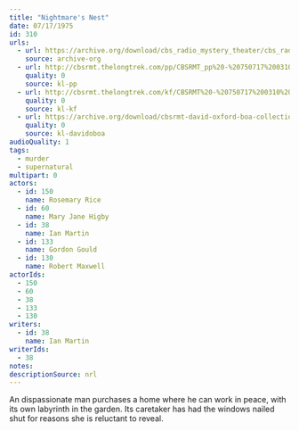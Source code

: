 ```yaml
---
title: "Nightmare's Nest"
date: 07/17/1975
id: 310
urls: 
  - url: https://archive.org/download/cbs_radio_mystery_theater/cbs_radio_mystery_theater-0301-0350.zip/cbs_radio_mystery_theater-0301-0350%2Fcbsrmt_0310_nightmares_nest.mp3
    source: archive-org
  - url: http://cbsrmt.thelongtrek.com/pp/CBSRMT_pp%20-%20750717%200310%20Nightmare%27s%20Nest.mp3
    quality: 0
    source: kl-pp
  - url: http://cbsrmt.thelongtrek.com/kf/CBSRMT%20-%20750717%200310%20Nightmare%27s%20Nest_kf.mp3
    quality: 0
    source: kl-kf
  - url: https://archive.org/download/cbsrmt-david-oxford-boa-collection/CBSRMT-750717-0310-Nightmare's-Nest-(64-44)_kf-{BoA}.mp3
    quality: 0
    source: kl-davidoboa
audioQuality: 1
tags: 
  - murder
  - supernatural
multipart: 0
actors:  
  - id: 150
    name: Rosemary Rice  
  - id: 60
    name: Mary Jane Higby  
  - id: 38
    name: Ian Martin  
  - id: 133
    name: Gordon Gould  
  - id: 130
    name: Robert Maxwell
actorIds:  
  - 150  
  - 60  
  - 38  
  - 133  
  - 130
writers:  
  - id: 38
    name: Ian Martin
writerIds:  
  - 38
notes: 
descriptionSource: nrl
---
```

An dispassionate man purchases a home where he can work in peace, with its own labyrinth in the garden. Its caretaker has had the windows nailed shut for reasons she is reluctant to reveal.